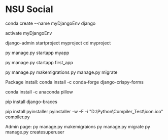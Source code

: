 # NSU Social
conda create --name myDjangoEnv django


activate myDjangoEnv


django-admin startproject myproject
cd myproject

py manage.py startapp myapp

py manage.py startapp first_app

py manage.py makemigrations
py manage.py migrate


Package install:
conda install -c conda-forge django-crispy-forms

conda install -c anaconda pillow 

pip install django-braces

pip install pyinstaller
pyinstaller -w -F -i "D:\Python\Compiler_Test\icon.ico" compiler.py


Admin page:
py manage.py makemigraions
py manage.py migrate
py manage.py createsuperuser
